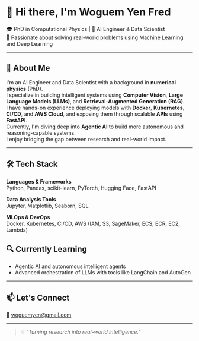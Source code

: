 # 👋 Hi there, I'm Woguem Yen Fred

🎓 PhD in Computational Physics | 🤖 AI Engineer & Data Scientist  
🚀 Passionate about solving real-world problems using Machine Learning and Deep Learning

---

## 🧠 About Me

I'm an AI Engineer and Data Scientist with a background in **numerical physics** (PhD).  
I specialize in building intelligent systems using **Computer Vision**, **Large Language Models (LLMs)**, and **Retrieval-Augmented Generation (RAG)**.  
I have hands-on experience deploying models with **Docker**, **Kubernetes**, **CI/CD**, and **AWS Cloud**, and exposing them through scalable **APIs** using **FastAPI**.  
Currently, I'm diving deep into **Agentic AI** to build more autonomous and reasoning-capable systems.  
I enjoy bridging the gap between research and real-world impact.

---

## 🛠 Tech Stack

**Languages & Frameworks**  
Python, Pandas, scikit-learn, PyTorch, Hugging Face, FastAPI

**Data Analysis Tools**  
Jupyter, Matplotlib, Seaborn, SQL

**MLOps & DevOps**  
Docker, Kubernetes, CI/CD, AWS (IAM, S3, SageMaker, ECS, ECR, EC2, Lambda)

## 🔍 Currently Learning

- Agentic AI and autonomous intelligent agents  
- Advanced orchestration of LLMs with tools like LangChain and AutoGen

---

## 📫 Let's Connect

📧 woguemyen@gmail.com

---

> 💡 *“Turning research into real-world intelligence.”*
